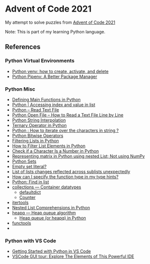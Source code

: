 # Advent of Code 2021

My attempt to solve puzzles from [Advent of Code 2021](https://adventofcode.com/2021/)

Note: This is part of my learning Python language.

## References

### Python Virtual Environments
- [Python venv: how to create, activate, and delete](https://python.land/virtual-environments/virtualenv)
- [Python Pipenv: A Better Package Manager](https://python.land/virtual-environments/pipenv)

### Python Misc 
- [Defining Main Functions in Python](https://realpython.com/python-main-function/)
- [Python | Accessing index and value in list](https://www.geeksforgeeks.org/python-accessing-index-and-value-in-list/)
- [Python – Read Text File](https://pythonexamples.org/python-read-text-file/)
- [Python Open File – How to Read a Text File Line by Line](https://www.freecodecamp.org/news/python-open-file-how-to-read-a-text-file-line-by-line/)
- [Python String Interpolation](https://www.geeksforgeeks.org/python-string-interpolation/)
- [Ternary Operator in Python](https://www.geeksforgeeks.org/ternary-operator-in-python/)
- [Python : How to iterate over the characters in string ?](https://thispointer.com/python-how-to-iterate-over-the-characters-in-string/)
- [Python Bitwise Operators](https://www.geeksforgeeks.org/python-bitwise-operators)
- [Filtering Lists in Python](https://towardsdatascience.com/filtering-lists-in-python-a3387c7b6b5e)
- [How to Filter List Elements in Python](https://www.pythontutorial.net/python-basics/python-filter-list/)
- [Check if a Character Is a Number in Python](https://www.delftstack.com/howto/python/python-check-if-character-is-number/)
- [Representing matrix in Python using nested List; Not using NumPy](https://stackoverflow.com/a/28019848/5256015)
- [Python Sets](https://www.programiz.com/python-programming/set)
- [Empty set literal?](https://stackoverflow.com/questions/6130374/empty-set-literal)
- [List of lists changes reflected across sublists unexpectedly](https://stackoverflow.com/q/240178/5256015)
- [How can I specify the function type in my type hints?](https://stackoverflow.com/q/37835179/5256015)
- [Python: Find in list](https://stackoverflow.com/questions/9542738/python-find-in-list)
- [collections — Container datatypes](https://docs.python.org/3/library/collections.html)
  - [defaultdict](https://docs.python.org/3/library/collections.html#collections.defaultdict)
  - [Counter](https://docs.python.org/3/library/collections.html#collections.Counter)
- [itertools](https://docs.python.org/3/library/itertools.html)
- [Nested List Comprehensions in Python](https://www.geeksforgeeks.org/nested-list-comprehensions-in-python/)
- [heapq — Heap queue algorithm](https://docs.python.org/3/library/heapq.html)
  - [Heap queue (or heapq) in Python](https://www.geeksforgeeks.org/heap-queue-or-heapq-in-python/)
- [functools](https://docs.python.org/3/library/functools.html)
- 
### Python with VS Code
- [Getting Started with Python in VS Code](https://code.visualstudio.com/docs/python/python-tutorial)
- [VSCode GUI tour: Explore The Elements of This Powerful IDE](https://python.land/creating-python-programs/vscode-gui-tour)

